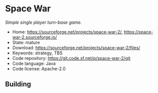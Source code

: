 # Space War

_Simple single player turn-base game._

- Home: https://sourceforge.net/projects/space-war-2/, https://space-war-2.sourceforge.io/
- State: mature
- Download: https://sourceforge.net/projects/space-war-2/files/
- Keywords: strategy, TBS
- Code repository: https://git.code.sf.net/p/space-war-2/git
- Code language: Java
- Code license: Apache-2.0

## Building

